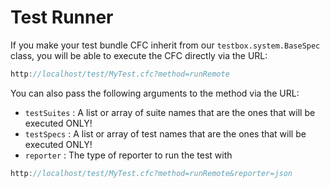 # Test Runner
If you make your test bundle CFC inherit from our `testbox.system.BaseSpec` class, you will be able to execute the CFC directly via the URL:

```javascript
http://localhost/test/MyTest.cfc?method=runRemote
```

You can also pass the following arguments to the method via the URL:
* `testSuites` : A list or array of suite names that are the ones that will be executed ONLY!
* `testSpecs` : A list or array of test names that are the ones that will be executed ONLY!
* `reporter` : The type of reporter to run the test with

```javascript
http://localhost/test/MyTest.cfc?method=runRemote&reporter=json
```
